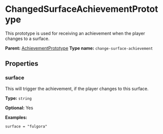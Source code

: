 # ChangedSurfaceAchievementPrototype

This prototype is used for receiving an achievement when the player changes to a surface.

**Parent:** [AchievementPrototype](AchievementPrototype.md)
**Type name:** `change-surface-achievement`

## Properties

### surface

This will trigger the achievement, if the player changes to this surface.

**Type:** `string`

**Optional:** Yes

**Examples:**

```
surface = "fulgora"
```

